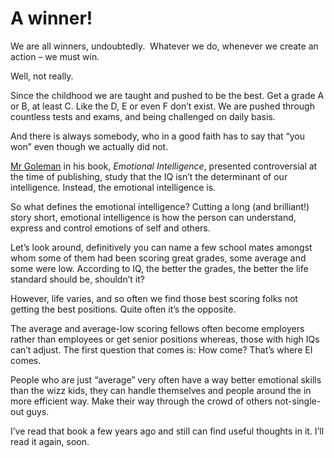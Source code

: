# A winner!

We are all winners, undoubtedly.  Whatever we do, whenever we create an action &#8211; we must win.

Well, not really.

Since the childhood we are taught and pushed to be the best. Get a grade A or B, at least C. Like the D, E or even F don&#8217;t exist. We are pushed through countless tests and exams, and being challenged on daily basis.

And there is always somebody, who in a good faith has to say that &#8220;you won&#8221; even though we actually did not.

[Mr Goleman][1] in his book, _Emotional Intelligence_, presented controversial at the time of publishing, study that the IQ isn&#8217;t the determinant of our intelligence. Instead, the emotional intelligence is.

So what defines the emotional intelligence? Cutting a long (and brilliant!) story short, emotional intelligence is how the person can understand, express and control emotions of self and others.

Let&#8217;s look around, definitively you can name a few school mates amongst whom some of them had been scoring great grades, some average and some were low. According to IQ, the better the grades, the better the life standard should be, shouldn&#8217;t it?

However, life varies, and so often we find those best scoring folks not getting the best positions. Quite often it&#8217;s the opposite.

The average and average-low scoring fellows often become employers rather than employees or get senior positions whereas, those with high IQs can&#8217;t adjust. The first question that comes is: How come? That&#8217;s where EI comes.

People who are just &#8220;average&#8221; very often have a way better emotional skills than the wizz kids, they can handle themselves and people around the in more efficient way. Make their way through the crowd of others not-single-out guys.

I&#8217;ve read that book a few years ago and still can find useful thoughts in it. I&#8217;ll read it again, soon.

<span class="embed-youtube" style="text-align:center; display: block;"></span>

&nbsp;

&nbsp;

 [1]: http://www.danielgoleman.info/topics/emotional-intelligence/
